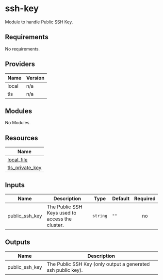 # ssh-key

Module to handle Public SSH Key.

<!-- BEGINNING OF PRE-COMMIT-TERRAFORM DOCS HOOK -->
## Requirements

No requirements.

## Providers

| Name | Version |
|------|---------|
| local | n/a |
| tls | n/a |

## Modules

No Modules.

## Resources

| Name |
|------|
| [local_file](https://registry.terraform.io/providers/hashicorp/local/latest/docs/resources/file) |
| [tls_private_key](https://registry.terraform.io/providers/hashicorp/tls/latest/docs/resources/private_key) |

## Inputs

| Name | Description | Type | Default | Required |
|------|-------------|------|---------|:--------:|
| public\_ssh\_key | The Public SSH Keys used to access the cluster. | `string` | `""` | no |

## Outputs

| Name | Description |
|------|-------------|
| public\_ssh\_key | The Public SSH Key (only output a generated ssh public key). |
<!-- END OF PRE-COMMIT-TERRAFORM DOCS HOOK -->